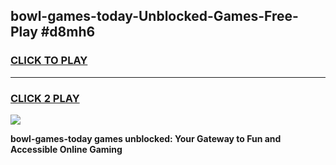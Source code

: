 
## bowl-games-today-Unblocked-Games-Free-Play #d8mh6
<h3>
<a href="https://us.freeplayer.one?title=bowl-games-today&ref=9M">CLICK TO PLAY</a></h3>
<hr>

<h3>
<a href="https://us.freeplayer.one?title=bowl-games-today&ref=9M">CLICK 2 PLAY</a>
  
</h3>

<a href="https://us.freeplayer.one?title=bowl-games-today&ref=9M"><img src="https://clearcache.store/games.png"></a>


**bowl-games-today games unblocked: Your Gateway to Fun and Accessible Online Gaming**
